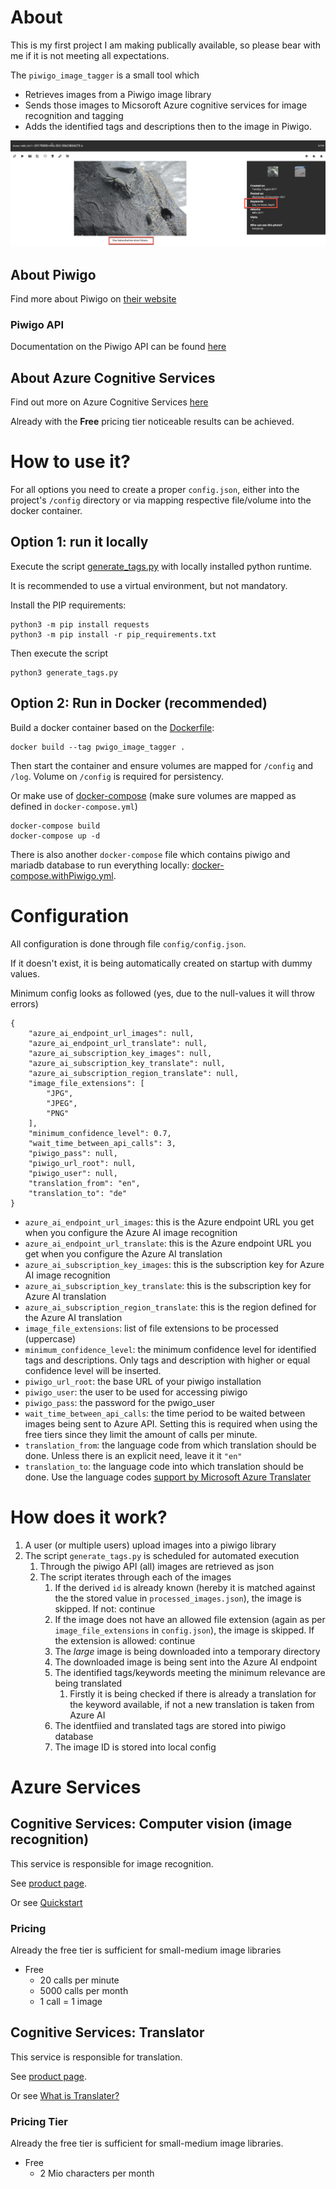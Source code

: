 # About
This is my first project I am making publically available, so please bear with me if it is not meeting all expectations.

The `piwigo_image_tagger` is a small tool which 
* Retrieves images from a Piwigo image library
* Sends those images to Micsoroft Azure cognitive services for image recognition and tagging
* Adds the identified tags and descriptions then to the image in Piwigo.

![result in piwigo](readme_images/2021-12-30_09-39-36.png)


## About Piwigo
Find more about Piwigo on [their website](http://piwigo.org/)

### Piwigo API
Documentation on the Piwigo API can be found [here](https://your-piwigo-installation/tools/ws.htm)

## About Azure Cognitive Services
Find out more on Azure Cognitive Services [here](https://azure.microsoft.com/en-us/services/cognitive-services)

Already with the **Free** pricing tier noticeable results can be achieved.

# How to use it?

For all options you need to create a proper `config.json`, either into the project's `/config` directory or via mapping respective file/volume into the docker container.

## Option 1: run it locally

Execute the script [generate_tags.py](generate_tags.py) with locally installed python runtime.

It is recommended to use a virtual environment, but not mandatory.


Install the PIP requirements:
```
python3 -m pip install requests
python3 -m pip install -r pip_requirements.txt
```

Then execute the script 
```
python3 generate_tags.py
```
## Option 2: Run in Docker (recommended)
 Build a docker container based on the [Dockerfile](Dockerfile):
 ```
 docker build --tag pwigo_image_tagger .
 ``` 

 Then start the container and ensure volumes are mapped for `/config` and `/log`. Volume on `/config` is required for persistency.

 Or make use of [docker-compose](docker-compose.yml) (make sure volumes are mapped as defined in `docker-compose.yml`)
 ```
 docker-compose build
 docker-compose up -d
 ```

 There is also another `docker-compose` file which contains piwigo and mariadb database to run everything locally: [docker-compose.withPiwigo.yml](docker-compose.withPiwigo.yml).

# Configuration
All configuration is done through file `config/config.json`. 

If it doesn't exist, it is being automatically created on startup with dummy values.

Minimum config looks as followed (yes, due to the null-values it will throw errors)
```
{
    "azure_ai_endpoint_url_images": null,
    "azure_ai_endpoint_url_translate": null,
    "azure_ai_subscription_key_images": null,
    "azure_ai_subscription_key_translate": null,
    "azure_ai_subscription_region_translate": null,
    "image_file_extensions": [
        "JPG",
        "JPEG",
        "PNG"
    ],
    "minimum_confidence_level": 0.7,
    "wait_time_between_api_calls": 3,
    "piwigo_pass": null,
    "piwigo_url_root": null,
    "piwigo_user": null,
    "translation_from": "en",
    "translation_to": "de"
}
```
* `azure_ai_endpoint_url_images`: this is the Azure endpoint URL you get when you configure the Azure AI image recognition
* `azure_ai_endpoint_url_translate`: this is the Azure endpoint URL you get when you configure the Azure AI translation
* `azure_ai_subscription_key_images`: this is the subscription key for Azure AI image recognition
* `azure_ai_subscription_key_translate`: this is the subscription key for Azure AI translation
* `azure_ai_subscription_region_translate`: this is the region defined for the Azure AI translation
* `image_file_extensions`: list of file extensions to be processed (uppercase)
* `minimum_confidence_level`: the minimum confidence level for identified tags and descriptions. Only tags and description with higher or equal confidence level will be inserted.
* `piwigo_url_root`: the base URL of your piwigo installation
* `piwigo_user`: the user to be used for accessing piwigo
* `piwigo_pass`: the password for the pwigo_user
* `wait_time_between_api_calls`: the time period to be waited between images being sent to Azure API. Setting this is required when using the free tiers since they limit the amount of calls per minute.
* `translation_from`: the language code from which translation should be done. Unless there is an explicit need, leave it it `"en"`
* `translation_to`: the language code into which translation should be done. Use the language codes [support by Microsoft Azure Translater](https://docs.microsoft.com/en-us/azure/cognitive-services/translator/language-support)


# How does it work?

1. A user (or multiple users) upload images into a piwigo library
2. The script `generate_tags.py` is scheduled for automated execution
   1. Through the piwigo API (all) images are retrieved as json
   2. The script iterates through each of the images
      1. If the derived `id` is already known (hereby it is matched against the the stored value in `processed_images.json`), the image is skipped. If not: continue
      2. If the image does not have an allowed file extension (again as per `image_file_extensions` in `config.json`), the image is skipped. If the extension is allowed: continue
      3. The *large* image is being downloaded into a temporary directory
      4. The downloaded image is being sent into the Azure AI endpoint
      5. The identified tags/keywords meeting the minimum relevance are being translated
         1. Firstly it is being checked if there is already a translation for the keyword available, if not a new translation is taken from Azure AI
      6. The identfiied and translated tags are stored into piwigo database
      7. The image ID is stored into local config

# Azure Services
## Cognitive Services: Computer vision (image recognition)

This service is responsible for image recognition.

See [product page](https://azure.microsoft.com/en-us/services/cognitive-services/computer-vision/#overview).

Or see [Quickstart](https://docs.microsoft.com/en-gb/azure/cognitive-services/Computer-vision/quickstarts-sdk/client-library?pivots=programming-language-python&tabs=visual-studio)

### Pricing
Already the free tier is sufficient for small-medium image libraries
* Free
    * 20 calls per minute
    * 5000 calls per month
    * 1 call = 1 image

## Cognitive Services: Translator
This service is responsible for translation.

See [product page](https://azure.microsoft.com/en-us/services/cognitive-services/translator/#overview).

Or see [What is Translater?](https://docs.microsoft.com/en-gb/azure/cognitive-services/translator/translator-overview?WT.mc_id=Portal-Microsoft_Azure_ProjectOxford)

### Pricing Tier
Already the free tier is sufficient for small-medium image libraries.
* Free
    * 2 Mio characters per month